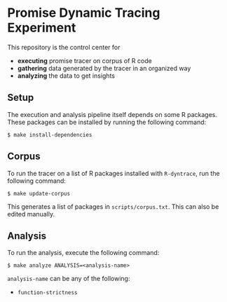 # Promise Dynamic Tracing Experiment

This repository is the control center for 
- **executing** promise tracer on corpus of R code
- **gathering** data generated by the tracer in an organized way
- **analyzing** the data to get insights

## Setup

The execution and analysis pipeline itself depends on some R packages. 
These packages can be installed by running the following command:

`$ make install-dependencies`

## Corpus

To run the tracer on a list of R packages installed with `R-dyntrace`, run the
following command:

`$ make update-corpus`

This generates a list of packages in `scripts/corpus.txt`. This can also be edited
manually.

## Analysis

To run the analysis, execute the following command:

`$ make analyze ANALYSIS=<analysis-name>`

`analysis-name` can be any of the following:

- `function-strictness`
